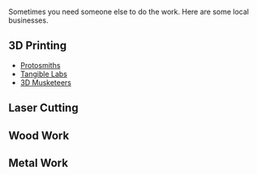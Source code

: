 Sometimes you need someone else to do the work. Here are some local
businesses.

## 3D Printing

  - [Protosmiths](http://www.protosmiths.com/)
  - [Tangible Labs](http://tangiblelabs.com/)
  - [3D Musketeers](http://3dmusketeers.com/)

## Laser Cutting

## Wood Work

## Metal Work
